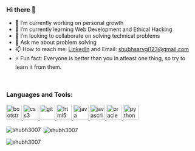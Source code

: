 ### Hi there 👋

- 🔭 I’m currently working on personal growth
- 🌱 I’m currently learning Web Development and Ethical Hacking
- 👯 I’m looking to collaborate on solving technical problems
- 💬 Ask me about problem solving
- 📫 How to reach me: [LinkedIn](https://www.linkedin.com/in/shubh-saravgi-702423174/) and  Email: shubhsarvgi123@gmail.com
- ⚡ Fun fact: Everyone is better than you in atleast one thing, so try to learn it from them.
<br>
<h3 align="left">Languages and Tools:</h3>
<p align="left"> <a href="https://getbootstrap.com" target="_blank"> <img src="https://devicons.github.io/devicon/devicon.git/icons/bootstrap/bootstrap-plain.svg" alt="bootstrap" width="40" height="40"/> </a>
<a href="https://www.w3schools.com/css/" target="_blank"> <img src="https://devicons.github.io/devicon/devicon.git/icons/css3/css3-original-wordmark.svg" alt="css3" width="40" height="40"/> </a>
<a href="https://git-scm.com/" target="_blank"> <img src="https://www.vectorlogo.zone/logos/git-scm/git-scm-icon.svg" alt="git" width="40" height="40"/> </a> <a href="https://www.w3.org/html/" target="_blank"> <img src="https://devicons.github.io/devicon/devicon.git/icons/html5/html5-original-wordmark.svg" alt="html5" width="40" height="40"/> </a> <a href="https://www.java.com" target="_blank"> <img src="https://devicons.github.io/devicon/devicon.git/icons/java/java-original-wordmark.svg" alt="java" width="40" height="40"/> </a> <a href="https://developer.mozilla.org/en-US/docs/Web/JavaScript" target="_blank"> <img src="https://devicons.github.io/devicon/devicon.git/icons/javascript/javascript-original.svg" alt="javascript" width="40" height="40"/> </a>
<a href="https://www.oracle.com/" target="_blank"> <img src="https://devicons.github.io/devicon/devicon.git/icons/oracle/oracle-original.svg" alt="oracle" width="40" height="40"/> </a>
<a href="https://www.python.org" target="_blank"> <img src="https://devicons.github.io/devicon/devicon.git/icons/python/python-original.svg" alt="python" width="40" height="40"/> </a>
<br>
<p><img align="left" src="https://github-readme-stats.vercel.app/api/top-langs/?username=shubh3007&layout=compact" alt="shubh3007" /></p>
<p>&nbsp;<img align="center" src="https://github-readme-stats.vercel.app/api?username=shubh3007&show_icons=true" alt="shubh3007" /></p>
<p align="left"> <img src="https://komarev.com/ghpvc/?username=shubh3007&label=Profile%20views&color=0e75b6&style=flat" alt="shubh3007" /> </p>

